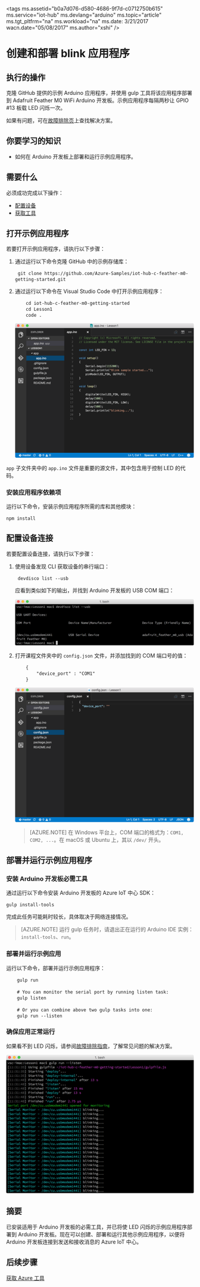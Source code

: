 <properties
    pageTitle="将闪烁应用程序部署到 Azure IoT 初学者工具包中 | Azure"
    description="克隆 GitHub 提供的示例 Arduino 应用程序，并使用 gulp 工具将此应用程序部署到 Adafruit Feather M0 WiFi。此示例应用程序每隔两秒让 GPIO #13 板载 LED 闪烁一次。"
    services="iot-hub"
    documentationcenter=""
    author="shizn"
    manager="timtl"
    tags=""
    keywords="arduino led 项目, arduino led 闪烁, arduino led 闪烁代码, arduino 闪烁程序, arduino 闪烁示例" />
<tags
    ms.assetid="b0a7d076-d580-4686-9f7d-c0712750b615"
    ms.service="iot-hub"
    ms.devlang="arduino"
    ms.topic="article"
    ms.tgt_pltfrm="na"
    ms.workload="na"
    ms.date: 3/21/2017
    wacn.date="05/08/2017"
    ms.author="xshi" />  


# 创建和部署 blink 应用程序
## 执行的操作
克隆 GitHub 提供的示例 Arduino 应用程序，并使用 gulp 工具将该应用程序部署到 Adafruit Feather M0 WiFi Arduino 开发板。示例应用程序每隔两秒让 GPIO #13 板载 LED 闪烁一次。

如果有问题，可在[故障排除页][troubleshooting-page]上查找解决方案。

## 你要学习的知识
* 如何在 Arduino 开发板上部署和运行示例应用程序。

## 需要什么
必须成功完成以下操作：

* [配置设备][configure-your-device]
* [获取工具][get-the-tools]

## 打开示例应用程序
若要打开示例应用程序，请执行以下步骤：

1. 通过运行以下命令克隆 GitHub 中的示例存储库：

   
		git clone https://github.com/Azure-Samples/iot-hub-c-feather-m0-getting-started.git
   
2. 通过运行以下命令在 Visual Studio Code 中打开示例应用程序：

   
		   cd iot-hub-c-feather-m0-getting-started
		   cd Lesson1
		   code .
   

   ![存储库结构][repo-structure]  


`app` 子文件夹中的 `app.ino` 文件是重要的源文件，其中包含用于控制 LED 的代码。

### 安装应用程序依赖项
运行以下命令，安装示例应用程序所需的库和其他模块：


    npm install


## 配置设备连接
若要配置设备连接，请执行以下步骤：

1. 使用设备发现 CLI 获取设备的串行端口：

   
		devdisco list --usb
   

    应看到类似如下的输出，并找到 Arduino 开发板的 USB COM 端口：
    
    ![设备发现][device-discovery]

2. 打开课程文件夹中的 `config.json` 文件，并添加找到的 COM 端口号的值：

		   {
		       "device_port" : "COM1"
		   }
   
    ![config.json][config-json]  

    > [AZURE.NOTE]
    在 Windows 平台上，COM 端口的格式为：`COM1, COM2, ...`。在 macOS 或 Ubuntu 上，其以 `/dev/` 开头。

## 部署并运行示例应用程序
### 安装 Arduino 开发板必需工具

通过运行以下命令安装 Arduino 开发板的 Azure IoT 中心 SDK：


	gulp install-tools


完成此任务可能耗时较长，具体取决于网络连接情况。

> [AZURE.NOTE]
运行 gulp 任务时，请退出正在运行的 Arduino IDE 实例：`install-tools`、`run`。

### 部署并运行示例应用
运行以下命令，部署并运行示例应用程序：


		gulp run

		# You can monitor the serial port by running listen task:
		gulp listen

		# Or you can combine above two gulp tasks into one:
		gulp run --listen


### 确保应用正常运行
如果看不到 LED 闪烁，请参阅[故障排除指南][troubleshooting-page]，了解常见问题的解决方案。

![LED 闪烁][led-blinking]  


## 摘要
已安装适用于 Arduino 开发板的必需工具，并已将使 LED 闪烁的示例应用程序部署到 Arduino 开发板。现在可以创建、部署和运行其他示例应用程序，以便将 Arduino 开发板连接到发送和接收消息的 Azure IoT 中心。

## 后续步骤
[获取 Azure 工具][get-the-azure-tools]

<!-- Images and links -->


[troubleshooting-page]: /documentation/articles/iot-hub-adafruit-feather-m0-wifi-kit-arduino-troubleshooting/
[configure-your-device]: /documentation/articles/iot-hub-adafruit-feather-m0-wifi-kit-arduino-lesson1-configure-your-device/
[get-the-tools]: /documentation/articles/iot-hub-adafruit-feather-m0-wifi-kit-arduino-lesson1-get-the-tools-win32/
[repo-structure]: ./media/iot-hub-adafruit-feather-m0-wifi-lessons/lesson1/vscode-blink-arduino-mac.png
[device-discovery]: ./media/iot-hub-adafruit-feather-m0-wifi-lessons/lesson1/device_discovery.png
[config-json]: ./media/iot-hub-adafruit-feather-m0-wifi-lessons/lesson1/vscode-config-mac.png
[led-blinking]: ./media/iot-hub-adafruit-feather-m0-wifi-lessons/lesson1/led_blinking.png
[get-the-azure-tools]: /documentation/articles/iot-hub-adafruit-feather-m0-wifi-kit-arduino-lesson2-get-azure-tools-win32/

<!---HONumber=Mooncake_0116_2017-->